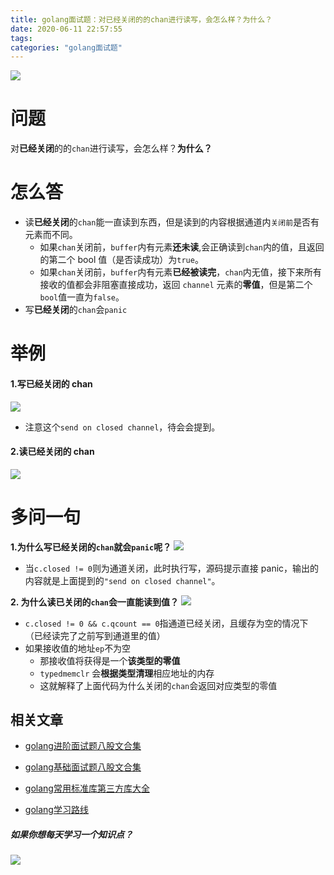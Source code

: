 ```yaml
---
title: golang面试题：对已经关闭的的chan进行读写，会怎么样？为什么？
date: 2020-06-11 22:57:55
tags:
categories: "golang面试题"
---
```


![](https://imgconvert.csdnimg.cn/aHR0cHM6Ly9zdGF0aWMwMS5pbWdrci5jb20vdGVtcC8xNDVkOWZiZjQ0NzM0M2Q5YmIxODM4YjNmMzk4MjRhNi5wbmc?x-oss-process=image/format,png)

<!-- more -->

# 问题

对**已经关闭**的的`chan`进行读写，会怎么样？**为什么？**

# 怎么答

- 读**已经关闭**的`chan`能一直读到东西，但是读到的内容根据通道内`关闭前`是否有元素而不同。
  - 如果`chan`关闭前，`buffer`内有元素**还未读**,会正确读到`chan`内的值，且返回的第二个 bool 值（是否读成功）为`true`。
  - 如果`chan`关闭前，`buffer`内有元素**已经被读完**，`chan`内无值，接下来所有接收的值都会非阻塞直接成功，返回 `channel` 元素的**零值**，但是第二个`bool`值一直为`false`。
- 写**已经关闭**的`chan`会`panic`

# 举例

#### 1.写已经关闭的 chan

![](https://imgconvert.csdnimg.cn/aHR0cHM6Ly9zdGF0aWMwMS5pbWdrci5jb20vdGVtcC9lYjlhZGRhNDU3NGU0ZTAyYjJlODczN2JkODI5NWE0NC5wbmc?x-oss-process=image/format,png)

- 注意这个`send on closed channel`，待会会提到。

#### 2.读已经关闭的 chan

![](https://imgconvert.csdnimg.cn/aHR0cHM6Ly9zdGF0aWMwMS5pbWdrci5jb20vdGVtcC8wZTcyNTVkNzI5NDI0Y2NhYTBhNGNjNmQ5ZGU1MTBkMi5wbmc?x-oss-process=image/format,png)

# 多问一句

**1.为什么写已经关闭的`chan`就会`panic`呢？**
![](https://imgconvert.csdnimg.cn/aHR0cHM6Ly9zdGF0aWMwMS5pbWdrci5jb20vdGVtcC81Njc2MDBmYmEyNDE0MjcwYWQ3YWU0YTFjY2RhODQwMy5wbmc?x-oss-process=image/format,png)

- 当`c.closed != 0`则为通道关闭，此时执行写，源码提示直接 panic，输出的内容就是上面提到的`"send on closed channel"`。

**2. 为什么读已关闭的`chan`会一直能读到值？**
![](https://imgconvert.csdnimg.cn/aHR0cHM6Ly9zdGF0aWMwMS5pbWdrci5jb20vdGVtcC80YmNjMGYwNjI3MzE0Y2JiYWRkMWI0ODRjNTE4OTRkOS5wbmc?x-oss-process=image/format,png)

- `c.closed != 0 && c.qcount == 0`指通道已经关闭，且缓存为空的情况下（已经读完了之前写到通道里的值）
- 如果接收值的地址`ep`不为空
  - 那接收值将获得是一个**该类型的零值**
  - `typedmemclr` 会**根据类型清理**相应地址的内存
  - 这就解释了上面代码为什么关闭的`chan`会返回对应类型的零值

## 相关文章
- [golang进阶面试题八股文合集](https://golangguide.top/golang/%E9%9D%A2%E8%AF%95%E9%A2%98/2.Go%E8%BF%9B%E9%98%B6.html)

- [golang基础面试题八股文合集](https://golangguide.top/golang/%E9%9D%A2%E8%AF%95%E9%A2%98/1.Go%E5%85%A5%E9%97%A8.html)

- [golang常用标准库第三方库大全](https://golangguide.top/golang/%E5%B8%B8%E7%94%A8%E5%8C%85%E5%A4%A7%E5%85%A8.html)

- [golang学习路线](https://golangguide.top/golang/%E5%AD%A6%E4%B9%A0%E8%B7%AF%E7%BA%BF.html)

##### 如果你想每天学习一个知识点？

![](https://imgconvert.csdnimg.cn/aHR0cHM6Ly9pbWdrci5jbi1iai51ZmlsZW9zLmNvbS85ODZiZWU0YS03NzQ1LTQ0YjMtYTFhOS0wMzc5ODIzOGNkNmQucG5n?x-oss-process=image/format,png)


